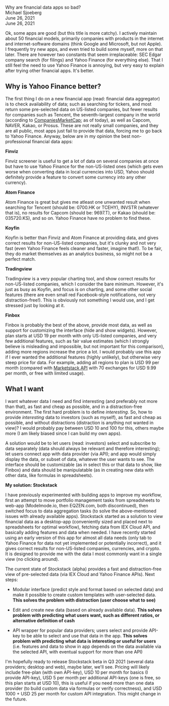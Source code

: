 Why are financial data apps so bad?  
Michael Sjoeberg  
June 26, 2021  
June 26, 2021  

Ok, some apps are good (but this title is more catchy). I actively maintain about 50 financial models, primarily companies with products in the internet and internet-software domains (think Google and Microsoft, but not Apple). I frequently try new apps, and even tried to build some myself, more on that later. There are however two constants that seem irreplaceable: SEC Edgar company search (for filings) and Yahoo Finance (for everything else). That I still feel the need to use Yahoo Finance is annoying, but very easy to explain after trying other financial apps. It's better.

## Why is Yahoo Finance better?

The first thing I do on a new financial app (read: financial data aggregator) is to check availability of data; such as searching for tickers, and most return some pre-selected data on US-listed companies, but fewer results for companies such as Tencent, the seventh-largest company in the world (according to [CompaniesMarketCap](https://companiesmarketcap.com/); as of today), as well as Capcom, NAVER, Kakao, or Prosus. These are not really small companies, and they are all public, most apps just fail to provide that data, forcing me to go back to Yahoo Finance. Anyway, below are in my opinion the best non-professional financial data apps:

**Finviz**

Finviz screener is useful to get a lot of data on several companies at once but have to use  Yahoo Finance for the non-US-listed ones (which gets even worse when converting data in local currencies into USD, Yahoo should definitely provide a feature to convert some currency into any other currency).

**Atom Finance** 

Atom Finance is great but gives me atleast one unwanted result when searching for Tencent (should be: 0700.HK or TCEHY), INVSTR (whatever that is), no results for Capcom (should be: 9697.T), or Kakao (should be: 035720.KS), and so on. Yahoo Finance have no problem to find these.

**Koyfin**

Koyfin is better than Finviz and Atom Finance at providing data, and gives correct results for non-US-listed companies, but it's clunky and not very fast (even Yahoo Finance feels cleaner and faster, imagine that!). To be fair, they do market themselves as an analytics business, so might not be a perfect match.

**Tradingview**

Tradingview is a very popular charting tool, and show correct results for non-US-listed companies, which I consider the bare minimum. However, it's just as busy as Koyfin, and focus is on charting, and some other social features (there are even small red Facebook-style notifications, not very distraction-free!). This is obviously not something I would use, and I get stressed just by looking at it.

**Finbox**

Finbox is probably the best of the above, provide most data, as well as support for customizing the interface (hide and show widgets). However, plan starts at USD 19 per month with only US-listed companies, and very few additional features, such as fair value estimates (which I strongly believe is misleading and impossible, but not important for this comparison), adding more regions increase the price a lot. I would probably use this app if I ever wanted the additional features (highly unlikely), but otherwise very steep price for data. For example, adding all regions to plan is USD 99 per month (compared with [Marketstack API](https://marketstack.com/product) with 70 exchanges for USD 9.99 per month, or free with limited usage).

## What I want

I want whatever data I need and find interesting (and preferably not more than that), as fast and cheap as possible, and in a distraction-free environment. The first hard problem is to define *interesting*. So, how to provide *interesting* data to investors (such as myself), as fast and cheap as possible, and without distractions (distraction is anything not wanted in view)? I would probably pay between USD 10 and 100 for this, others maybe more (I am likely biased since I can build my own apps).

A solution would be to let users (read: investors) select and subscribe to data separately (data should always be relevant and therefore interesting); let users connect app with data provider (via API); and app would simply display the data, or subset of data, whatever the user wants to see. The interface should be customizable (as in select this or that data to show, like Finbox) and data should be manipulatable (as in creating new data with other data, like formulas in spreadsheets).

**My solution: Stockstack**

I have previously experimented with building apps to improve my workflow, first an attempt to move portfolio management tasks from spreadsheets to web-app (Modelmode.io, then EQZEN.com, both discontinued), then switched focus to data aggregation tasks (to solve the above-mentioned issues with already available apps). Stockstack started as a solution to view financial data as a desktop-app (conveniently sized and placed next to spreadsheets for optimal workflow), fetching data from IEX Cloud API, and basically adding features and data when needed. I have recently started using an early version of this app for almost all data needs (only tab to Yahoo Finance for data not yet implemented or potentially incorrect), and it gives correct results for non-US-listed companies, currencies, and crypto. It is designed to provide me with the data I most commonly want in a single view (no clicking around).

The current state of Stockstack (alpha) provides a fast and distraction-free view of pre-selected data (via IEX Cloud and Yahoo Finance APIs). Next steps:

- Modular interface (predict style and format based on selected data) and make it possible to create custom templates with user-selected data. **This solves the problem with distraction (user choose what to see)**

- Edit and create new data (based on already available data). **This solves problem with predicting what users want, such as different ratios, or alternative definition of cash**

- API wrapper for popular data providers; users select and provide API-key to be able to select and use that data in the app. **This solves problem with predicting what data is interesting or useful for users** (i.e. features and data to show in app depends on the data available via the selected API, with eventual support for more than one API)

I'm hopefully ready to release Stockstack beta in Q3 2021 (several data providers; desktop and web), maybe later, we'll see. Pricing will likely include free-plan (with own API-key), USD 10 per month for basics (I provide API-key), USD 5 per month per additional API-keys (one is free, so this plan starts at USD 10), this is useful if you need more than one data provider (to build custom data via formulas or verify correctness), and USD 1000 + USD 25 per month for custom API integration. This might change in the future.

